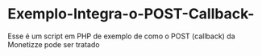 # Exemplo-Integra-o-POST-Callback-
Esse é um script em PHP de exemplo de como o POST (callback) da Monetizze pode ser tratado
